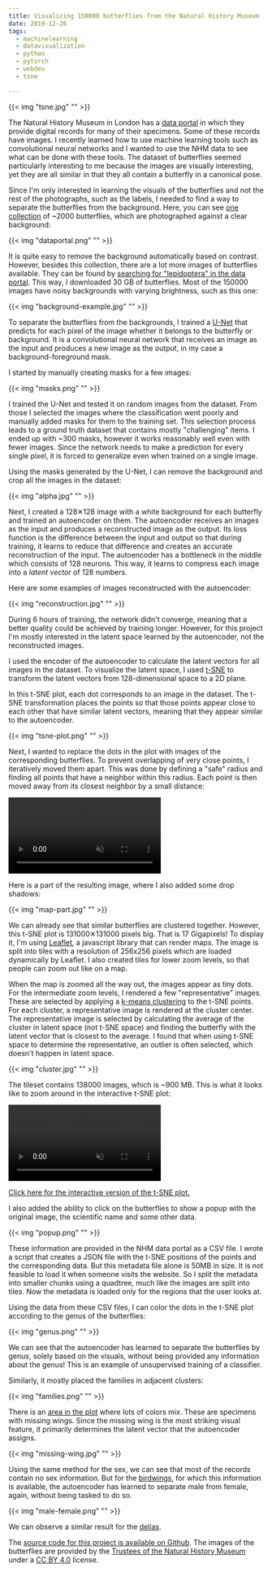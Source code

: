 ```yaml
---
title: Visualizing 150000 butterflies from the Natural History Museum
date: 2019-12-26
tags:
  - machinelearning
  - datavisualization
  - python
  - pytorch
  - webdev
  - tsne

---
```


{{< img "tsne.jpg" "" >}}

The Natural History Museum in London has a [data portal](https://data.nhm.ac.uk/) in which they provide digital records for many of their specimens.
Some of these records have images.
I recently learned how to use machine learning tools such as convolutional neural networks and I wanted to use the NHM data to see what can be done with these tools.
The dataset of butterflies seemed particularly interesting to me because the images are visually interesting, yet they are all similar in that they all contain a butterfly in a canonical pose.

<!--more-->

Since I'm only interested in learning the visuals of the butterflies and not the rest of the photographs, such as the labels, I needed to find a way to separate the butterflies from the background.
Here, you can see [one collection](https://data.nhm.ac.uk/dataset/56e711e6-c847-4f99-915a-6894bb5c5dea/resource/05ff2255-c38a-40c9-b657-4ccb55ab2feb?view_id=6ba121d1-da26-4ee1-81fa-7da11e68f68e&filters=project%3Apapilionoidea+new+types+digitisation+project) of ~2000 butterflies, which are photographed against a clear background:

{{< img "dataportal.png" "" >}}

It is quite easy to remove the background automatically based on contrast.
However, besides this collection, there are a lot more images of butterflies available.
They can be found by [searching for "lepidoptera" in the data portal](https://data.nhm.ac.uk/dataset/56e711e6-c847-4f99-915a-6894bb5c5dea/resource/05ff2255-c38a-40c9-b657-4ccb55ab2feb?q=lepidoptera&field=associatedMediaCount&view_id=6ba121d1-da26-4ee1-81fa-7da11e68f68e&value=&filters=_has_image%3Atrue).
This way, I downloaded 30 GB of butterflies.
Most of the 150000 images have noisy backgrounds with varying brightness, such as this one:

{{< img "background-example.jpg" "" >}}

To separate the butterflies from the backgrounds, I trained a [U-Net](https://en.wikipedia.org/wiki/U-Net) that predicts for each pixel of the image whether it belongs to the butterfly or background.
It is a convolutional neural network that receives an image as the input and produces a new image as the output, in my case a background-foreground mask.

I started by manually creating masks for a few images:

{{< img "masks.png" "" >}}

I trained the U-Net and tested it on random images from the dataset.
From those I selected the images where the classification went poorly and manually added masks for them to the training set.
This selection process leads to a ground truth dataset that contains mostly "challenging" items.
I ended up with ~300 masks, however it works reasonably well even with fewer images.
Since the network needs to make a prediction for every single pixel, it is forced to generalize even when trained on a single image.

Using the masks generated by the U-Net, I can remove the background and crop all the images in the dataset:

{{< img "alpha.jpg" "" >}}

Next, I created a 128✕128 image with a white background for each butterfly and trained an autoencoder on them.
The autoencoder receives an images as the input and produces a reconstructed image as the output.
Its loss function is the difference between the input and output so that during training, it learns to reduce that difference and creates an accurate reconstruction of the input.
The autoencoder has a bottleneck in the middle which consists of 128 neurons.
This way, it learns to compress each image into a *latent vector* of 128 numbers.

Here are some examples of images reconstructed with the autoencoder:

{{< img "reconstruction.jpg" "" >}}

During 6 hours of training, the network didn't converge, meaning that a better quality could be achieved by training longer.
However, for this project I'm mostly interested in the latent space learned by the autoencoder, not the reconstructed images.

I used the encoder of the autoencoder to calculate the latent vectors for all images in the dataset.
To visualize the latent space, I used [t-SNE](https://en.wikipedia.org/wiki/T-distributed_stochastic_neighbor_embedding) to transform the latent vectors from 128-dimensional space to a 2D plane.

In this t-SNE plot, each dot corresponds to an image in the dataset.
The t-SNE transformation places the points so that those points appear close to each other that have similar latent vectors, meaning that they appear similar to the autoencoder.

{{< img "tsne-plot.png" "" >}}

Next, I wanted to replace the dots in the plot with images of the corresponding butterflies.
To prevent overlapping of very close points, I iteratively moved them apart.
This was done by defining a "safe" radius and finding all points that have a neighbor within this radius.
Each point is then moved away from its closest neighbor by a small distance:

<video autoplay loop muted><source src="/article/butterflies/move_points.mp4" type="video/mp4"/></video>

Here is a part of the resulting image, where I also added some drop shadows:

{{< img "map-part.jpg" "" >}}

We can already see that similar butterflies are clustered together.
However, this t-SNE plot is 131000✕131000 pixels big.
That is 17 Gigapixels!
To display it, I'm using [Leaflet](https://leafletjs.com/), a javascript library that can render maps.
The image is split into tiles with a resolution of 256x256 pixels which are loaded dynamically by Leaflet.
I also created tiles for lower zoom levels, so that people can zoom out like on a map.

When the map is zoomed all the way out, the images appear as tiny dots.
For the intermediate zoom levels, I rendered a few "representative" images.
These are selected by applying a [k-means clustering](https://en.wikipedia.org/wiki/K-means_clustering) to the t-SNE points.
For each cluster, a representative image is rendered at the cluster center.
The representative image is selected by calculating the average of the cluster in latent space (not t-SNE space) and finding the butterfly with the latent vector that is closest to the average.
I found that when using t-SNE space to determine the representative, an outlier is often selected, which doesn't happen in latent space.

{{< img "cluster.jpg" "" >}}

The tileset contains 138000 images, which is ~900 MB.
This is what it looks like to zoom around in the interactive t-SNE plot:

<video autoplay loop muted><source src="/article/butterflies/zoom.mp4" type="video/mp4"/></video>

[Click here for the interactive version of the t-SNE plot.](https://marian42.de/butterflies/)

I also added the ability to click on the butterflies to show a popup with the original image, the scientific name and some other data.

{{< img "popup.png" "" >}}

These information are provided in the NHM data portal as a CSV file.
I wrote a script that creates a JSON file with the t-SNE positions of the points and the corresponding data.
But this metadata file alone is 50MB in size.
It is not feasible to load it when someone visits the website.
So I split the metadata into smaller chunks using a quadtree, much like the images are split into tiles.
Now the metadata is loaded only for the regions that the user looks at.

Using the data from these CSV files, I can color the dots in the t-SNE plot according to the genus of the butterflies:

{{< img "genus.png" "" >}}

We can see that the autoencoder has learned to separate the butterflies by genus, solely based on the visuals, without being provided any information about the genus!
This is an example of unsupervised training of a classifier.

Similarly, it mostly placed the families in adjacent clusters:

{{< img "families.png" "" >}}

There is an [area in the plot](https://marian42.de/butterflies/?-0.15302,0.12622,13) where lots of colors mix.
These are specimens with missing wings.
Since the missing wing is the most striking visual feature, it primarily determines the latent vector that the autoencoder assigns.

{{< img "missing-wing.jpg" "" >}}

Using the same method for the sex, we can see that most of the records contain no sex information.
But for the [birdwings](https://marian42.de/butterflies/?-0.40247,-0.76001,12), for which this information is available, the autoencoder has learned to separate male from female, again, without being tasked to do so.

{{< img "male-female.png" "" >}}

We can observe a similar result for the [delias](https://marian42.de/butterflies/?-0.23245,0.17975,14).

The [source code for this project is available on Github](https://github.com/marian42/butterflies).
The images of the butterflies are provided by the [Trustees of the Natural History Museum](https://data.nhm.ac.uk/) under a [CC BY 4.0](https://creativecommons.org/licenses/by/4.0/) license.